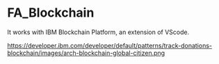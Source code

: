 # FA_Blockchain

It works with IBM Blockchain Platform, an extension of VScode.


https://developer.ibm.com/developer/default/patterns/track-donations-blockchain/images/arch-blockchain-global-citizen.png
